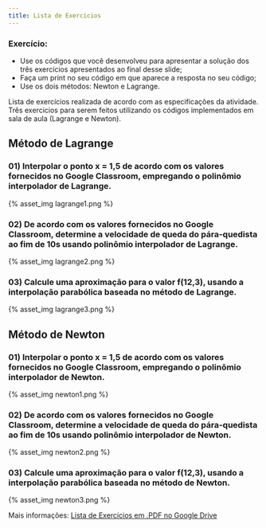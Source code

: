 ```yaml
---
title: Lista de Exercícios
---
```


### Exercício:

- Use os códigos que você desenvolveu para apresentar a solução dos três exercícios apresentados ao final desse slide;
- Faça um print no seu código em que aparece a resposta no seu código;
- Use os dois métodos: Newton e Lagrange.

Lista de exercícios realizada de acordo com as especificações da atividade. Três exercicios para serem feitos utilizando os códigos implementados em sala de aula (Lagrange e Newton). 

## Método de Lagrange

### 01) Interpolar o ponto x = 1,5 de acordo com os valores fornecidos no Google Classroom, empregando o polinômio interpolador de Lagrange.

{% asset_img lagrange1.png %}

### 02) De acordo com os valores fornecidos no Google Classroom, determine a velocidade de queda do pára-quedista ao fim de 10s usando polinômio interpolador de Lagrange.

{% asset_img lagrange2.png %}

### 03) Calcule uma aproximação para o valor f(12,3), usando a interpolação parabólica baseada no método de Lagrange.

{% asset_img lagrange3.png %}


## Método de Newton

### 01) Interpolar o ponto x = 1,5 de acordo com os valores fornecidos no Google Classroom, empregando o polinômio interpolador de Newton.

{% asset_img newton1.png %}

### 02) De acordo com os valores fornecidos no Google Classroom, determine a velocidade de queda do pára-quedista ao fim de 10s usando polinômio interpolador de Newton.

{% asset_img newton2.png %}

### 03) Calcule uma aproximação para o valor f(12,3), usando a interpolação parabólica baseada no método de Newton.

{% asset_img newton3.png %}

Mais informações: [Lista de Exercícios em .PDF no Google Drive](https://drive.google.com/file/d/1_TH8w5pNzRNNLymCw5MTf7du8K-p2tKB/view?usp=sharing)